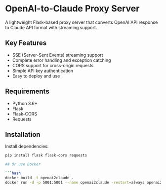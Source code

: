 # OpenAI-to-Claude Proxy Server

A lightweight Flask-based proxy server that converts OpenAI API response to Claude API format with streaming support.

## Key Features

- SSE (Server-Sent Events) streaming support
- Complete error handling and exception catching
- CORS support for cross-origin requests
- Simple API key authentication
- Easy to deploy and use

## Requirements

- Python 3.6+
- Flask
- Flask-CORS
- Requests

## Installation

Install dependencies:
```bash
pip install flask flask-cors requests

## Or use Docker

```bash
docker build -t openai2claude .
docker run -d -p 5001:5001 --name openai2claude -restart=always openai2claude
